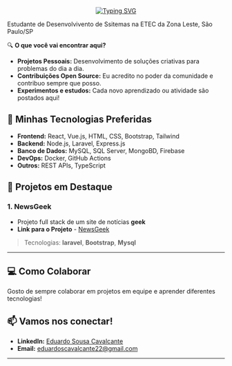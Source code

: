 
<div align="center">
<a href="https://git.io/typing-svg"><img src="https://readme-typing-svg.herokuapp.com?font=Poppins&weight=600&size=30&letterSpacing=1px&duration=2000&pause=1000&center=true&width=435&lines=Olá+a+todos!++%F0%9F%91%8B;Sou+Eduardo+Cavalcante!" alt="Typing SVG" /></a>
</div>

Estudante de Desenvolvivento de Ssitemas na ETEC da Zona Leste, São Paulo/SP

🔍 **O que você vai encontrar aqui?**

* **Projetos Pessoais:** Desenvolvimento de soluções criativas para problemas do dia a dia.
* **Contribuições Open Source:** Eu acredito no poder da comunidade e contribuo sempre que posso.
* **Experimentos e estudos:** Cada novo aprendizado ou atividade são postados aqui!

## 🧠 Minhas Tecnologias Preferidas

* **Frontend:** React, Vue.js, HTML, CSS, Bootstrap, Tailwind
* **Backend:** Node.js, Laravel, Express.js
* **Banco de Dados:** MySQL, SQL Server, MongoBD, Firebase
* **DevOps:** Docker, GitHub Actions
* **Outros:** REST APIs, TypeScript

## 🚀 Projetos em Destaque

### 1. **NewsGeek**

* Projeto full stack de um site de notícias **geek**
* **Link para o Projeto** - [NewsGeek](https://github.com/EduardoSousaCavalcante/NewsGeek)
> Tecnologias: **laravel**, **Bootstrap**, **Mysql**

---
## 💻 Como Colaborar

Gosto de sempre colaborar em projetos em equipe e aprender diferentes tecnologias!

## 📫 Vamos nos conectar!

* **LinkedIn:** [Eduardo Sousa Cavalcante](https://www.linkedin.com/in/eduardo-sousa-cavalcante-6710702b0/)
* **Email:** [eduardoscavalcante22@gmail.com](mailto:eduardoscavalcante22@gmail.com)

---
